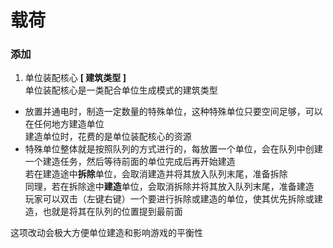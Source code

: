 # 载荷
### 添加
1. 单位装配核心 **[ 建筑类型 ]**  
单位装配核心是一类配合单位生成模式的建筑类型  
- 放置并通电时，制造一定数量的特殊单位，这种特殊单位只要空间足够，可以在任何地方建造单位  
建造单位时，花费的是单位装配核心的资源  
- 特殊单位整体就是按照队列的方式进行的，每放置一个单位，会在队列中创建一个建造任务，然后等待前面的单位完成后再开始建造  
若在建造途中**拆除**单位，会取消建造并将其放入队列末尾，准备拆除  
同理，若在拆除途中**建造**单位，会取消拆除并将其放入队列末尾，准备建造  
玩家可以双击（左键右键）一个要进行拆除或建造的单位，使其优先拆除或建造，也就是将其在队列的位置提到最前面  

这项改动会极大方便单位建造和影响游戏的平衡性